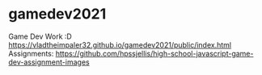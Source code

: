 # gamedev2021
Game Dev Work :D
https://vladtheimpaler32.github.io/gamedev2021/public/index.html              
Assignments: https://github.com/hpssjellis/high-school-javascript-game-dev-assignment-images
